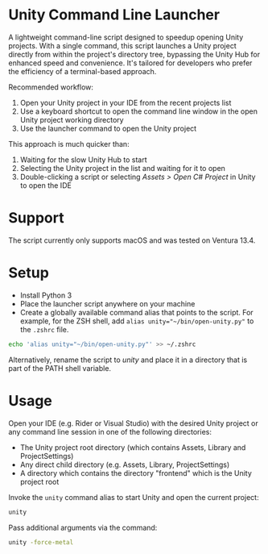 # Unity Command Line Launcher

A lightweight command-line script designed to speedup opening Unity projects. With a single command, this script launches a Unity project directly from within the project's directory tree, bypassing the Unity Hub for enhanced speed and convenience. It's tailored for developers who prefer the efficiency of a terminal-based approach.

Recommended workflow:
1) Open your Unity project in your IDE from the recent projects list
2) Use a keyboard shortcut to open the command line window in the open Unity project working directory
3) Use the launcher command to open the Unity project

This approach is much quicker than:
1) Waiting for the slow Unity Hub to start
2) Selecting the Unity project in the list and waiting for it to open
3) Double-clicking a script or selecting _Assets > Open C# Project_ in Unity to open the IDE

# Support

The script currently only supports macOS and was tested on Ventura 13.4.

# Setup
- Install Python 3
- Place the launcher script anywhere on your machine
- Create a globally available command alias that points to the script. For example, for the ZSH shell, add `alias unity="~/bin/open-unity.py"` to the `.zshrc` file.

```bash
echo 'alias unity="~/bin/open-unity.py"' >> ~/.zshrc
```

Alternatively, rename the script to _unity_ and place it in a directory that is part of the PATH shell variable.

# Usage
Open your IDE (e.g. Rider or Visual Studio) with the desired Unity project or any command line session in one of the following directories:
- The Unity project root directory (which contains Assets, Library and ProjectSettings)
- Any direct child directory (e.g. Assets, Library, ProjectSettings)
- A directory which contains the directory "frontend" which is the Unity project root

Invoke the `unity` command alias to start Unity and open the current project:

```bash
unity
```

Pass additional arguments via the command:

```bash
unity -force-metal
```
